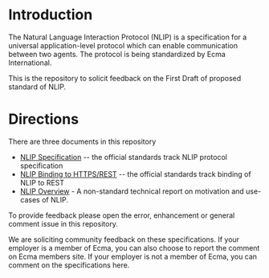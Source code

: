 # Introduction

The Natural Language Interaction Protocol (NLIP) is a specification for a universal application-level protocol which can enable communication between two agents. 
The protocol is being standardized by Ecma International. 

This is the repository to solicit feedback on the First Draft of proposed standard of NLIP.

# Directions

There are three documents in this repository 
* [NLIP Specification](https://github.com/nlip-project/ecma_draft1/blob/main/tc56-2025-008.pdf) -- the official standards track NLIP protocol specification
* [NLIP Binding to HTTPS/REST](https://github.com/nlip-project/ecma_draft1/blob/main/tc56-2025-009.pdf) -- the official standards track binding of NLIP to REST
* [NLIP Overview](https://github.com/nlip-project/ecma_draft1/blob/main/tc56-2025-010.pdf) - A non-standard technical report on motivation and use-cases of NLIP.

To provide feedback please open the error, enhancement or general comment issue in this repository.

We are soliciting community feedback on these specifications. 
If your employer is a member of Ecma, you can also choose to report the comment on Ecma members site. 
If your employer is not a member of Ecma, you can comment on the specifications here. 


